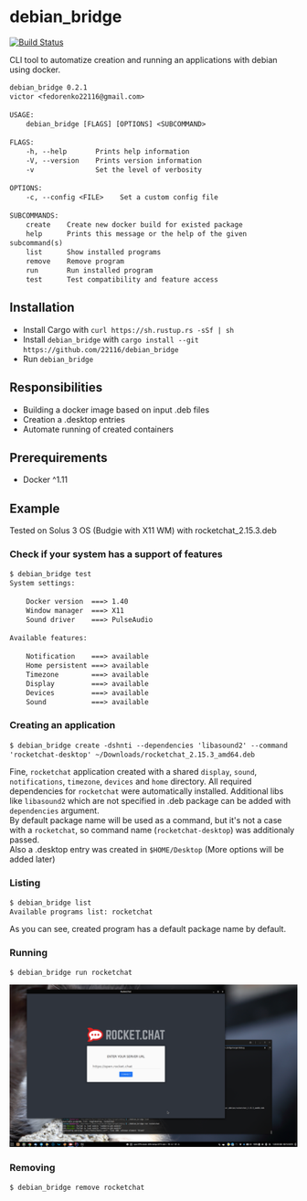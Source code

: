 # debian_bridge
[![Build Status](https://travis-ci.com/22116/debian_bridge.svg?branch=master)](https://travis-ci.com/22116/debian_bridge)

CLI tool to automatize creation and running an applications with debian using docker.

```
debian_bridge 0.2.1
victor <fedorenko22116@gmail.com>

USAGE:
    debian_bridge [FLAGS] [OPTIONS] <SUBCOMMAND>

FLAGS:
    -h, --help       Prints help information
    -V, --version    Prints version information
    -v               Set the level of verbosity

OPTIONS:
    -c, --config <FILE>    Set a custom config file

SUBCOMMANDS:
    create    Create new docker build for existed package
    help      Prints this message or the help of the given subcommand(s)
    list      Show installed programs
    remove    Remove program
    run       Run installed program
    test      Test compatibility and feature access

```

## Installation

* Install Cargo with `curl https://sh.rustup.rs -sSf | sh`
* Install `debian_bridge` with `cargo install --git https://github.com/22116/debian_bridge`
* Run `debian_bridge`

## Responsibilities

* Building a docker image based on input .deb files
* Creation a .desktop entries
* Automate running of created containers

## Prerequirements

* Docker ^1.11

## Example

Tested on Solus 3 OS (Budgie with X11 WM) with rocketchat_2.15.3.deb

### Check if your system has a support of features

```
$ debian_bridge test
System settings: 

	Docker version  ===> 1.40
	Window manager  ===> X11
	Sound driver    ===> PulseAudio

Available features: 

	Notification    ===> available
	Home persistent ===> available
	Timezone        ===> available
	Display         ===> available
	Devices         ===> available
	Sound           ===> available
```

### Creating an application

```
$ debian_bridge create -dshnti --dependencies 'libasound2' --command 'rocketchat-desktop' ~/Downloads/rocketchat_2.15.3_amd64.deb
```

Fine, `rocketchat` application created with a shared `display`, `sound`, `notifications`, `timezone`, `devices` and `home` directory. All required dependencies for `rocketchat` were automatically installed. 
Additional libs like `libasound2` which are not specified in .deb package can be added with `dependencies` argument. \
By default package name will be used as a command, but it's not a case with a `rocketchat`, so command name (`rocketchat-desktop`) was additionaly passed.\
Also a .desktop entry was created in `$HOME/Desktop` (More options will be added later)

### Listing

```
$ debian_bridge list
Available programs list: rocketchat
```

As you can see, created program has a default package name by default.

### Running

```
$ debian_bridge run rocketchat
```

![running an application](./assets/running-example.png)

### Removing

```
$ debian_bridge remove rocketchat
```
